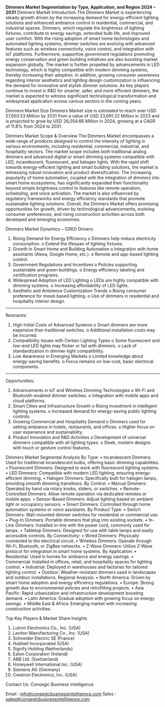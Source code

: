 **Dimmers Market Segmentation by Type, Application, and Region 2024 – 2031**
 Dimmers Market
Introduction
The Dimmers Market is experiencing steady growth driven by the increasing demand for energy-efficient lighting solutions and enhanced ambiance control in residential, commercial, and industrial spaces. Dimmers, which regulate the brightness of lighting fixtures, contribute to energy savings, extended bulb life, and improved user comfort. With the rising adoption of smart home technologies and automated lighting systems, dimmer switches are evolving with advanced features such as wireless connectivity, voice control, and integration with IoT platforms. Furthermore, supportive government regulations promoting energy conservation and green building initiatives are also boosting market expansion globally.
The market is further propelled by advancements in LED technology, which is highly compatible with modern dimming systems, thereby increasing their adoption. In addition, growing consumer awareness regarding interior aesthetics and lighting design customization is influencing the demand for innovative and stylish dimmer solutions. As key players continue to invest in R&D for smarter, safer, and more efficient dimmers, the market is expected to witness significant technological transformation and widespread application across various sectors in the coming years.

Dimmers Market Size
Dimmers Market size is estimated to reach over USD 57,650.53 Million by 2031 from a value of USD 23,691.22 Million in 2023 and is projected to grow by USD 26,054.66 Million in 2024, growing at a CAGR of 11.8% from 2024 to 2031.

Dimmers Market Scope & Overview
The Dimmers Market encompasses a wide range of products designed to control the intensity of lighting in various environments, including residential, commercial, industrial, and hospitality sectors. The market scope includes both traditional analog dimmers and advanced digital or smart dimming systems compatible with LED, incandescent, fluorescent, and halogen lights. With the rapid shift towards energy-efficient lighting and smart building solutions, the market is witnessing robust innovation and product diversification. The increasing popularity of home automation, coupled with the integration of dimmers into smart home ecosystems, has significantly expanded their functionality beyond simple brightness control to features like remote operation, scheduling, and voice activation. The market is also influenced by regulatory frameworks and energy efficiency standards that promote sustainable lighting solutions. Overall, the Dimmers Market offers promising opportunities for growth, driven by technological advancements, evolving consumer preferences, and rising construction activities across both developed and emerging economies.

Dimmers Market Dynamics – (DRO)
Drivers:
1.	Rising Demand for Energy Efficiency
o	Dimmers help reduce electricity consumption.
o	Extend the lifespan of lighting fixtures.
2.	Growth in Smart Home and Building Automation
o	Integration with home assistants (Alexa, Google Home, etc.).
o	Remote and app-based lighting control.
3.	Government Regulations and Incentives
o	Policies supporting sustainable and green buildings.
o	Energy efficiency labeling and certification programs.
4.	Widespread Adoption of LED Lighting
o	LEDs are highly compatible with dimming systems.
o	Increasing affordability of LED lights.
5.	Aesthetic and Ambience Customization Trends
o	Rising consumer preference for mood-based lighting.
o	Use of dimmers in residential and hospitality interior design.
________________________________________
Restraints:
1.	High Initial Costs of Advanced Systems
o	Smart dimmers are more expensive than traditional switches.
o	Additional installation costs may be incurred.
2.	Compatibility Issues with Certain Lighting Types
o	Some fluorescent and low-end LED lights may flicker or fail with dimmers.
o	Lack of standardization in dimmer-light compatibility.
3.	Low Awareness in Emerging Markets
o	Limited knowledge about energy-saving benefits.
o	Focus remains on low-cost, basic electrical components.
________________________________________
Opportunities:
1.	Advancements in IoT and Wireless Dimming Technologies
o	Wi-Fi and Bluetooth-enabled dimmer switches.
o	Integration with mobile apps and cloud platforms.
2.	Smart Cities and Infrastructure Growth
o	Rising investment in intelligent lighting systems.
o	Increased demand for energy-saving public lighting controls.
3.	Growing Commercial and Hospitality Demand
o	Dimmers used for setting ambiance in hotels, restaurants, and offices.
o	Higher focus on user experience and sustainability.
4.	Product Innovation and R&D Activities
o	Development of universal dimmers compatible with all lighting types.
o	Sleek, modern designs with touch or gesture control features.

Dimmers Market Segmental Analysis
By Type:
•	Incandescent Dimmers: Used for traditional incandescent bulbs, offering basic dimming capabilities.
•	Fluorescent Dimmers: Designed to work with fluorescent lighting systems.
•	LED Dimmers: Compatible with modern LED lighting, ensuring energy-efficient dimming.
•	Halogen Dimmers: Specifically built for halogen lamps, providing smooth dimming transitions.
By Control:
•	Manual Dimmers: Operated by hand via rotary knobs, sliders, or switches.
•	Remote-Controlled Dimmers: Allow remote operation via dedicated remotes or mobile apps.
•	Sensor-Based Dimmers: Adjust lighting based on ambient light or occupancy sensors.
•	Smart Dimmers: Controlled through home automation systems or voice assistants.
By Product Type:
•	Switch Dimmers: Wall-mounted dimmer switches for residential or commercial use.
•	Plug-In Dimmers: Portable dimmers that plug into existing sockets.
•	In-Line Dimmers: Installed in-line with the power cord, commonly used for lamps.
•	Tabletop Dimmers: Designed for use with table lamps and easily accessible controls.
By Connectivity:
•	Wired Dimmers: Physically connected to the electrical circuit.
•	Wireless Dimmers: Operate through Wi-Fi, Bluetooth, or ZigBee networks.
•	Z-Wave Dimmers: Utilize Z-Wave protocol for integration in smart home systems.
By Application:
•	Residential: Used in homes for ambiance and energy savings.
•	Commercial: Installed in offices, retail, and hospitality spaces for lighting control.
•	Industrial: Deployed in warehouses and factories for tailored lighting control.
•	Outdoor: Weather-resistant dimmers used in landscapes and outdoor installations.
Regional Analysis:
•	North America: Driven by smart home adoption and energy efficiency regulations.
•	Europe: Strong growth due to environmental policies and retrofitting projects.
•	Asia Pacific: Rapid urbanization and infrastructure development boosting demand.
•	Latin America: Gradual adoption with growing focus on energy savings.
•	Middle East & Africa: Emerging market with increasing construction activities.

Top Key Players & Market Share Insights
1.	Lutron Electronics Co., Inc. (USA)
2.	Leviton Manufacturing Co., Inc. (USA)
3.	Schneider Electric SE (France)
4.	Hubbell Incorporated (USA)
5.	Signify Holding (Netherlands)
6.	Eaton Corporation (Ireland)
7.	ABB Ltd. (Switzerland)
8.	Honeywell International Inc. (USA)
9.	Siemens AG (Germany)
10.	Crestron Electronics, Inc. (USA)

Contact Us:
Consegic Business intelligence 
 
Email :   info@consegicbusinessintelligence.com
Sales :  sales@consegicbusinessintelligence.com


